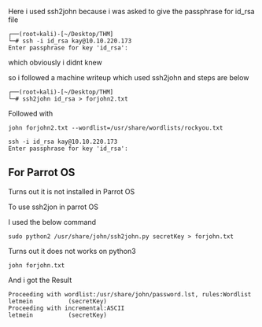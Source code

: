 Here i used ssh2john because i was asked to  give the passphrase for id_rsa file

```
┌──(root💀kali)-[~/Desktop/THM]
└─# ssh -i id_rsa kay@10.10.220.173 
Enter passphrase for key 'id_rsa': 
```
which obviously i didnt knew

so i followed a machine writeup which used ssh2john and steps are below

```
┌──(root💀kali)-[~/Desktop/THM]
└─# ssh2john id_rsa > forjohn2.txt
```




Followed with

```
john forjohn2.txt --wordlist=/usr/share/wordlists/rockyou.txt 
```
 

```
ssh -i id_rsa kay@10.10.220.173 
Enter passphrase for key 'id_rsa': 
```


## For Parrot OS

Turns out it is not installed in Parrot OS

To use ssh2jon in parrot OS

I used the below command

```
sudo python2 /usr/share/john/ssh2john.py secretKey > forjohn.txt
```

Turns out it does not works on python3

```
john forjohn.txt
```

And i got the Result

```
Proceeding with wordlist:/usr/share/john/password.lst, rules:Wordlist
letmein          (secretKey)
Proceeding with incremental:ASCII
letmein          (secretKey)

```


